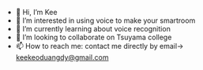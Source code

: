 - 👋 Hi, I’m Kee
- 👀 I’m interested in using voice to make your smartroom 
- 🌱 I’m currently learning about voice recognition
- 💞️ I’m looking to collaborate on Tsuyama college
- 📫 How to reach me: contact me directly by email-> keekeoduangdy@gmail.com

<!---
zxcwer/zxcwer is a ✨ special ✨ repository because its `README.md` (this file) appears on your GitHub profile.
You can click the Preview link to take a look at your changes.
--->

